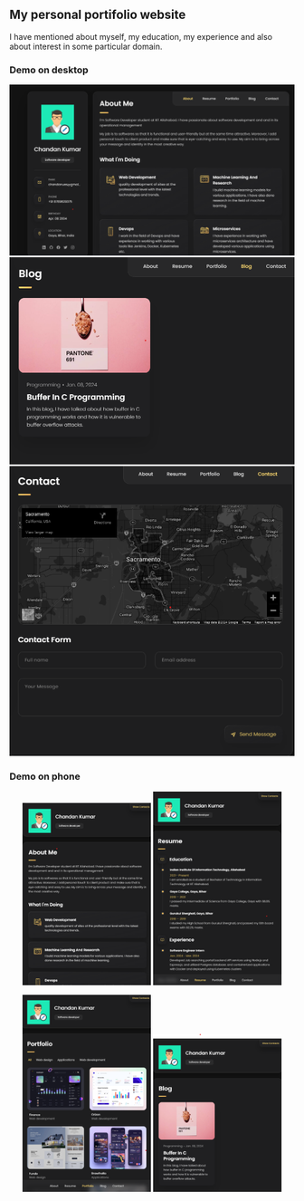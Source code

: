 ## My personal portifolio website

I have mentioned about myself, my education, my experience and also about interest in some particular domain.

### Demo on desktop

![demo](./website-demo-image/desktop/demo-1.png)
![demo](./website-demo-image/desktop/demo-3.png)
![demo](./website-demo-image/desktop/demo-4.png)

### Demo on phone

<p align="center">
  <img src="./website-demo-image/phone/demo-1.png" width="45%">
  <img src="./website-demo-image/phone/demo-2.png" width="45%">
</p>

<p align="center">
  <img src="./website-demo-image/phone/demo-3.png" width="45%">
  <img src="./website-demo-image/phone/demo-5.png" width="45%">
</p>
